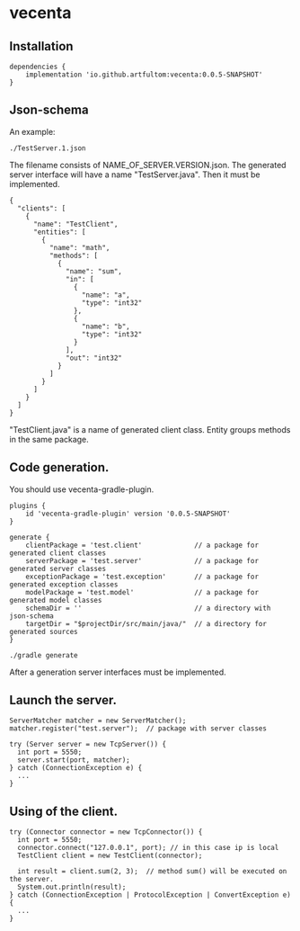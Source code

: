 # vecenta

## Installation

```
dependencies {
    implementation 'io.github.artfultom:vecenta:0.0.5-SNAPSHOT'
}
```

## Json-schema
An example:
```
./TestServer.1.json
```
The filename consists of NAME_OF_SERVER.VERSION.json. The generated server interface will have a name "TestServer.java". Then it must be implemented.

```
{
  "clients": [
    {
      "name": "TestClient",
      "entities": [
        {
          "name": "math",
          "methods": [
            {
              "name": "sum",
              "in": [
                {
                  "name": "a",
                  "type": "int32"
                },
                {
                  "name": "b",
                  "type": "int32"
                }
              ],
              "out": "int32"
            }
          ]
        }
      ]
    }
  ]
}
```
"TestClient.java" is a name of generated client class. Entity groups methods in the same package.

## Code generation.
You should use vecenta-gradle-plugin.

```
plugins {
    id 'vecenta-gradle-plugin' version '0.0.5-SNAPSHOT'
}
```

```
generate {
    clientPackage = 'test.client'             // a package for generated client classes
    serverPackage = 'test.server'             // a package for generated server classes
    exceptionPackage = 'test.exception'       // a package for generated exception classes
    modelPackage = 'test.model'               // a package for generated model classes
    schemaDir = ''                            // a directory with json-schema
    targetDir = "$projectDir/src/main/java/"  // a directory for generated sources
}
```

```
./gradle generate
```

After a generation server interfaces must be implemented.

## Launch the server.
```
ServerMatcher matcher = new ServerMatcher();
matcher.register("test.server");  // package with server classes

try (Server server = new TcpServer()) {
  int port = 5550;
  server.start(port, matcher);
} catch (ConnectionException e) {
  ...
}
```

## Using of the client.
```
try (Connector connector = new TcpConnector()) {
  int port = 5550;
  connector.connect("127.0.0.1", port); // in this case ip is local
  TestClient client = new TestClient(connector);

  int result = client.sum(2, 3);  // method sum() will be executed on the server.
  System.out.println(result);
} catch (ConnectionException | ProtocolException | ConvertException e) {
  ...
}
```
